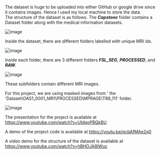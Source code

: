 The dataset is huge to be uploaded into either GitHub or google drive since it contains images. Hence I used my local machine to store the data.<br>
The structure of the dataset is as follows.
The <b><i>Capstone</b></i> folder contains a Dataset folder along with the medical information datasets.

![image](https://user-images.githubusercontent.com/46365586/206930939-c31be1a1-879b-4bdb-aa92-b3363860abc8.png)

Inside the dataset, there are different folders labelled with unique MRI ids. 

![image](https://user-images.githubusercontent.com/46365586/206930962-248de0fc-deb6-4926-abfe-70456d21df6c.png)

Inside each folder, there are 3 different folders <b><i>FSL_SEG</b></i>, <b><i>PROCESSED</b></i>, and <b><i>RAW</b></i>.

![image](https://user-images.githubusercontent.com/46365586/206930988-2db97c2d-4e61-47c6-b684-b777d2ff2ac9.png)

These subfolders contain different MRI images.

For this project, we are using masked images from ' the 'Dataset\OAS1_0001_MR1\PROCESSED\MPRAGE\T88_111' folder.

![image](https://user-images.githubusercontent.com/46365586/206931045-c6c83233-97d6-4b62-bc2a-a7e43ee97b74.png)


The presentation for the project is available at 
https://www.youtube.com/watch?v=UIdqoPBQkBU

A demo of the project code is available at 
https://youtu.be/qcbAfMAe2q0


A video demo for the structure of the dataset is available at 
https://www.youtube.com/watch?v=hBHOJA8IWuc
